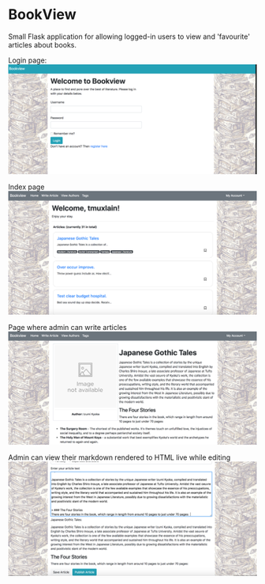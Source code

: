 # BookView
Small Flask application for allowing logged-in users to view and 'favourite' articles about books.

Login page:
![alt text](https://raw.githubusercontent.com/compiler45/bookview/master/images/login.png)

Index page
![alt text](https://raw.githubusercontent.com/compiler45/bookview/master/images/index.png)

Page where admin can write articles
![alt text](https://raw.githubusercontent.com/compiler45/bookview/master/images/write_article.png)

Admin can view their markdown rendered to HTML live while editing
![alt text](https://raw.githubusercontent.com/compiler45/bookview/master/images/markdown_preview.png)
